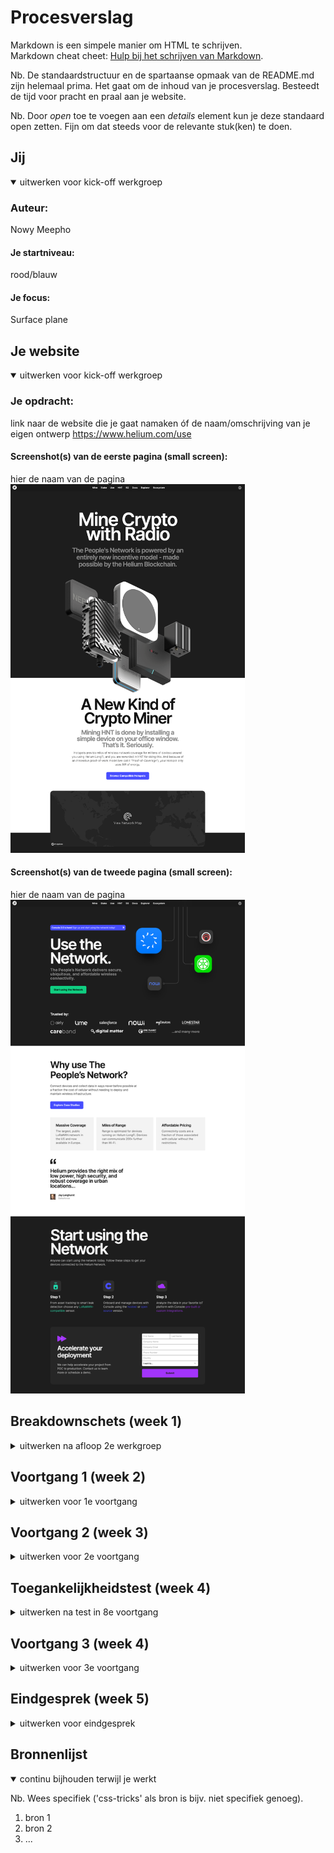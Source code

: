 # Procesverslag
Markdown is een simpele manier om HTML te schrijven.  
Markdown cheat cheet: [Hulp bij het schrijven van Markdown](https://github.com/adam-p/markdown-here/wiki/Markdown-Cheatsheet).

Nb. De standaardstructuur en de spartaanse opmaak van de README.md zijn helemaal prima. Het gaat om de inhoud van je procesverslag. Besteedt de tijd voor pracht en praal aan je website.

Nb. Door *open* toe te voegen aan een *details* element kun je deze standaard open zetten. Fijn om dat steeds voor de relevante stuk(ken) te doen.





## Jij

<details open>
<summary>uitwerken voor kick-off werkgroep</summary>

### Auteur:
Nowy Meepho

#### Je startniveau:
rood/blauw

#### Je focus:
Surface plane
 
</details>





## Je website

<details open>
<summary>uitwerken voor kick-off werkgroep</summary>

### Je opdracht:
link naar de website die je gaat namaken óf de naam/omschrijving van je eigen ontwerp
 https://www.helium.com/use

#### Screenshot(s) van de eerste pagina (small screen): 
hier de naam van de pagina  
<img src="images/helium-home.png" width="375px" alt="Homepagina helium">

#### Screenshot(s) van de tweede pagina (small screen):
hier de naam van de pagina  
<img src="images/helium-usepage.png" width="375px" alt="Usepagina helium">
 
</details>





## Breakdownschets (week 1)

<details>
<summary>uitwerken na afloop 2e werkgroep</summary>

### de hele pagina: 
<img src="images/breakdown.png" width="375px" alt="breakdown van de hele pagina">



</details>





## Voortgang 1 (week 2)

<details>
<summary>uitwerken voor 1e voortgang</summary>

### Stand van zaken
Html schrijven gaat goed alleen mijn website wordt er veel gewerkt met classes en divs dus ik weet niet wat ik het beste kan doen.  (neem ook screenshots op van delen van je website en code)

 
 

### Agenda voor meeting
samen met je groepje opstellen

| student 1      | student 2          | student 3    | student 4        |
| ---            | ---                | ---          | ---              |
| dit bespreken  | en dit             | en ik dit    | en dan ik dat    |
| en dat ook nog | dit als er tijd is | nog een punt | dit wil ik zeker |
| ...            | ...                | ...          | ...              |


### Verslag van meeting
hier na afloop snel de uitkomsten van de meeting vastleggen

- punt 1
- punt 2
- nog een punt
- ...

</details>





## Voortgang 2 (week 3)

<details>
<summary>uitwerken voor 2e voortgang</summary>

### Stand van zaken
Ik ben deze week vooral met CSS bezig geweest. Het lukt opzich wel alleen het duurt bij mij lang om precies na te maken. Ik vind wel lastig om zonder div's en classes te stylen en mijn CSS bestand wordt steeds langer waardoor ik steeds moet zoeken waar alles ligt. Misschien moet ik vanaf nu comments plaatsen waar alles voor is..
Voor nu heb ik alleen 1 probleem met navigatie. Mijn navigatie stopt bij de main alleen ik heb geen idee waarom.

### Screenshot website tot nu toe:
 <img src="images/week3.1.png" width="375px" alt="week3.1">
 <img src="images/week3.2.png" width="375px" alt="week3.2">
 <img src="images/week3.3.png" width="375px" alt="week3.3">

### Agenda voor meeting
samen met je groepje opstellen

| Nowy      | Julia          | Nicole    | student 4        |
| ---            | ---                | ---          | ---              |
| Navigatie en sticky  | Hamburger menu            | en ik dit    | en dan ik dat    |
| - | Carousel | nog een punt | dit wil ik zeker |
| ...            | ...                | ...          | ...              |


### Verslag van meeting
hier na afloop snel de uitkomsten van de meeting vastleggen

- punt 1
- punt 2
- nog een punt
- ...

</details>





## Toegankelijkheidstest (week 4)

<details>
<summary>uitwerken na test in 8e voortgang</summary>

### Bevindingen
Lijst met je bevindingen die in de test naar voren kwamen:

#### Titel eerste bevinding
Hier korte omschrijving (met indien nodig een afbeelding)

Hier een omschrijving van hoe het opgelost kan worden (met indien nodig een afbeelding)


#### Titel tweede bevinding. 
Hier korte omschrijving (met indien nodig een afbeelding)

Hier een omschrijving van hoe het opgelost kan worden (met indien nodig een afbeelding)


#### Titel volgende bevinding. 
Hier korte omschrijving (met indien nodig een afbeelding)

Hier een omschrijving van hoe het opgelost kan worden (met indien nodig een afbeelding)


#### Titel nog een bevinding. 
Hier korte omschrijving (met indien nodig een afbeelding)

Hier een omschrijving van hoe het opgelost kan worden (met indien nodig een afbeelding)

</details>





## Voortgang 3 (week 4)

<details>
<summary>uitwerken voor 3e voortgang</summary>

### Stand van zaken
hier dit ging goed & dit was lastig (neem ook screenshots op van delen van je website en code)


### Agenda voor meeting
samen met je groepje opstellen

| student 1      | student 2          | student 3    | student 4        |
| ---            | ---                | ---          | ---              |
| dit bespreken  | en dit             | en ik dit    | en dan ik dat    |
| en dat ook nog | dit als er tijd is | nog een punt | dit wil ik zeker |
| ...            | ...                | ...          | ...              |


### Verslag van meeting
hier na afloop snel de uitkomsten van de meeting vastleggen

- punt 1
- punt 2
- nog een punt
- ...

</details>





## Eindgesprek (week 5)

<details>
<summary>uitwerken voor eindgesprek</summary>

### Stand van zaken
hier dit ging goed & dit was lastig (neem ook screenshots op van delen van je website en code)

### Screenshot(s)

hier screenshot(s) van je eindresultaat

</details>





## Bronnenlijst

<details open>
<summary>continu bijhouden terwijl je werkt</summary>

Nb. Wees specifiek ('css-tricks' als bron is bijv. niet specifiek genoeg).

1. bron 1
2. bron 2
3. ...

</details>
